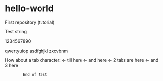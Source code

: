 # hello-world
First repository (tutorial)

Test string

1234567890

qwertyuiop
asdfghjkl
zxcvbnm

How about a tab character:	<- till here
							<- and here
		<- 2 tabs are here
			<- and 3 here
			
			End of test

